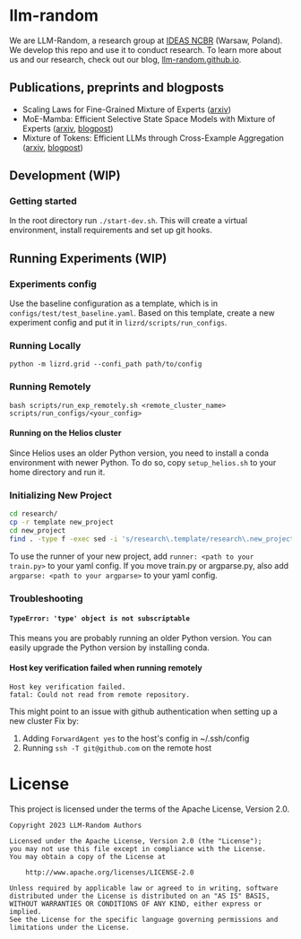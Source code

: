 # llm-random
We are LLM-Random, a research group at [IDEAS NCBR](https://ideas-ncbr.pl/en/) (Warsaw, Poland). We develop this repo and use it to conduct research. To learn more about us and our research, check out our blog, [llm-random.github.io](https://llm-random.github.io/).

## Publications, preprints and blogposts
- Scaling Laws for Fine-Grained Mixture of Experts ([arxiv](https://arxiv.org/abs/2402.07871))
- MoE-Mamba: Efficient Selective State Space Models with Mixture of Experts ([arxiv](https://arxiv.org/abs/2401.04081), [blogpost](https://llm-random.github.io/posts/moe_mamba/))
- Mixture of Tokens: Efficient LLMs through Cross-Example Aggregation ([arxiv](https://arxiv.org/abs/2310.15961), [blogpost](https://llm-random.github.io/posts/mixture_of_tokens/))



## Development (WIP)
### Getting started
In the root directory run `./start-dev.sh`. This will create a virtual environment, install requirements and set up git hooks.

## Running Experiments (WIP)

### Experiments config
Use the baseline configuration as a template, which is in `configs/test/test_baseline.yaml`. Based on this template, create a new experiment config and put it in `lizrd/scripts/run_configs`.

### Running Locally
`python -m lizrd.grid --confi_path path/to/config`

### Running Remotely
`bash scripts/run_exp_remotely.sh <remote_cluster_name> scripts/run_configs/<your_config>`

#### Running on the Helios cluster
Since Helios uses an older Python version, you need to install a conda environment with newer Python. To do so, copy `setup_helios.sh` to your home directory and run it.

### Initializing New Project

```bash
cd research/
cp -r template new_project
cd new_project
find . -type f -exec sed -i 's/research\.template/research\.new_project/g' {} +
```
To use the runner of your new project, add `runner: <path to your train.py>` to your yaml config.
If you move train.py or argparse.py, also add `argparse: <path to your argparse>` to your yaml config.

### Troubleshooting

#### `TypeError: 'type' object is not subscriptable`
This means you are probably running an older Python version. You can easily upgrade the Python version by installing conda.

#### Host key verification failed when running remotely
```
Host key verification failed.
fatal: Could not read from remote repository.
```
This might point to an issue with github authentication when setting up a new cluster
Fix by:
1. Adding `ForwardAgent yes` to the host's config in ~/.ssh/config
2. Running `ssh -T git@github.com` on the remote host

# License

This project is licensed under the terms of the Apache License, Version 2.0.

    Copyright 2023 LLM-Random Authors
    
    Licensed under the Apache License, Version 2.0 (the "License");
    you may not use this file except in compliance with the License.
    You may obtain a copy of the License at
    
        http://www.apache.org/licenses/LICENSE-2.0
    
    Unless required by applicable law or agreed to in writing, software
    distributed under the License is distributed on an "AS IS" BASIS,
    WITHOUT WARRANTIES OR CONDITIONS OF ANY KIND, either express or implied.
    See the License for the specific language governing permissions and
    limitations under the License.

